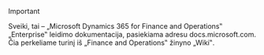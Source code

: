 > [!IMPORTANT]
> Sveiki, tai – „Microsoft Dynamics 365 for Finance and Operations‟ „Enterprise‟ leidimo dokumentacija, pasiekiama adresu docs.microsoft.com. Čia perkeliame turinį iš „Finance and Operations‟ žinyno „Wiki‟. 

